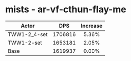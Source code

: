 # mists - ar-vf-cthun-flay-me
| Actor | DPS | Increase |
|---|:---:|:---:|
|TWW1-2_4-set|1706816|5.36%|
|TWW1-2-set|1653181|2.05%|
|Base|1619937|0.00%|
